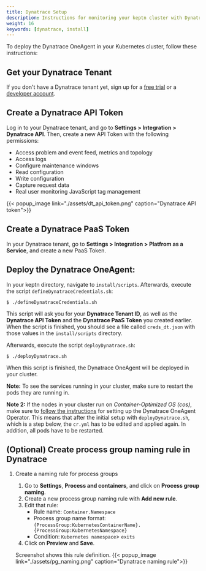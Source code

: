 ```yaml
---
title: Dynatrace Setup
description: Instructions for monitoring your keptn cluster with Dynatrace. 
weight: 16
keywords: [dynatrace, install]
---
```


To deploy the Dynatrace OneAgent in your Kubernetes cluster, follow these instructions:

## Get your Dynatrace Tenant

If you don't have a Dynatrace tenant yet, sign up for a [free trial](https://www.dynatrace.com/trial/) or a [developer account](https://www.dynatrace.com/developer/).

## Create a Dynatrace API Token
Log in to your Dynatrace tenant, and go to **Settings > Integration > Dynatrace API**. Then, create a new API Token with the following permissions:

    
  - Access problem and event feed, metrics and topology
  - Access logs
  - Configure maintenance windows
  - Read configuration
  - Write configuration
  - Capture request data
  - Real user monitoring JavaScript tag management

  {{< popup_image
  link="./assets/dt_api_token.png"
  caption="Dynatrace API token">}}

## Create a Dynatrace PaaS Token
In your Dynatrace tenant, go to **Settings > Integration > Platfrom as a Service**, and create a new PaaS Token.

## Deploy the Dynatrace OneAgent:
In your keptn directory, navigate to `install/scripts`. Afterwards, execute the script `defineDynatraceCredentials.sh`:

  ```console
  $ ./defineDynatraceCredentials.sh
  ```

This script will ask you for your **Dynatrace Tenant ID**, as well as the **Dynatrace API Token** and the **Dynatrace PaaS Token** you created earlier.
When the script is finished, you should see a file called `creds_dt.json` with those values in the `install/scripts` directory.

Afterwards, execute the script `deployDynatrace.sh`:

  ```console
  $ ./deployDynatrace.sh
  ```

When this script is finished, the Dynatrace OneAgent will be deployed in your cluster.

  **Note:** To see the services running in your cluster, make sure to restart the pods they are running in.

  **Note 2:** If the nodes in your cluster run on *Container-Optimized OS (cos)*, make sure to [follow the instructions](https://www.dynatrace.com/support/help/cloud-platforms/google-cloud-platform/google-kubernetes-engine/deploy-oneagent-on-google-kubernetes-engine-clusters/#expand-134parameter-for-container-optimized-os-early-access) for setting up the Dynatrace OneAgent Operator. This means that after the initial setup with `deployDynatrace.sh`, which is a step below, the `cr.yml` has to be edited and applied again. In addition, all pods have to be restarted.

<!--
## Add Dynatrace information to Jenkins


  ```
  ...
  env:
    - name: DT_TENANT_URL
      value: yourID.live.dynatrace.com
    - name: DT_API_TOKEN
      value: 123apitoken
  ...
  ```
-->
## (Optional) Create process group naming rule in Dynatrace

1. Create a naming rule for process groups
    1. Go to **Settings**, **Process and containers**, and click on **Process group naming**.
    1. Create a new process group naming rule with **Add new rule**.
    1. Edit that rule:
        * Rule name: `Container.Namespace`
        * Process group name format: `{ProcessGroup:KubernetesContainerName}.{ProcessGroup:KubernetesNamespace}`
        * Condition: `Kubernetes namespace`> `exits`
    1. Click on **Preview** and **Save**.

    Screenshot shows this rule definition.
    {{< popup_image
    link="./assets/pg_naming.png"
    caption="Dynatrace naming rule">}}

